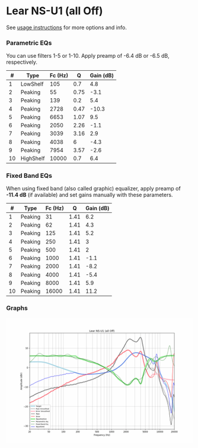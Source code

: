 # Lear NS-U1 (all Off)
See [usage instructions](https://github.com/jaakkopasanen/AutoEq#usage) for more options and info.

### Parametric EQs
You can use filters 1-5 or 1-10. Apply preamp of -6.4 dB or -6.5 dB, respectively.

|   # | Type      |   Fc (Hz) |    Q |   Gain (dB) |
|-----|-----------|-----------|------|-------------|
|   1 | LowShelf  |       105 | 0.7  |         4.8 |
|   2 | Peaking   |        55 | 0.75 |        -3.1 |
|   3 | Peaking   |       139 | 0.2  |         5.4 |
|   4 | Peaking   |      2728 | 0.47 |       -10.3 |
|   5 | Peaking   |      6653 | 1.07 |         9.5 |
|   6 | Peaking   |      2050 | 2.26 |        -1.1 |
|   7 | Peaking   |      3039 | 3.16 |         2.9 |
|   8 | Peaking   |      4038 | 6    |        -4.3 |
|   9 | Peaking   |      7954 | 3.57 |        -2.6 |
|  10 | HighShelf |     10000 | 0.7  |         6.4 |

### Fixed Band EQs
When using fixed band (also called graphic) equalizer, apply preamp of **-11.4 dB** (if available) and set gains manually with these parameters.

|   # | Type    |   Fc (Hz) |    Q |   Gain (dB) |
|-----|---------|-----------|------|-------------|
|   1 | Peaking |        31 | 1.41 |         6.2 |
|   2 | Peaking |        62 | 1.41 |         4.3 |
|   3 | Peaking |       125 | 1.41 |         5.2 |
|   4 | Peaking |       250 | 1.41 |         3   |
|   5 | Peaking |       500 | 1.41 |         2   |
|   6 | Peaking |      1000 | 1.41 |        -1.1 |
|   7 | Peaking |      2000 | 1.41 |        -8.2 |
|   8 | Peaking |      4000 | 1.41 |        -5.4 |
|   9 | Peaking |      8000 | 1.41 |         5.9 |
|  10 | Peaking |     16000 | 1.41 |        11.2 |

### Graphs
![](./Lear%20NS-U1%20(all%20Off).png)
